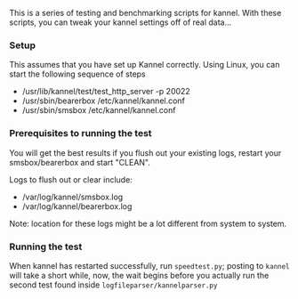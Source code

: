 This is a series of testing and benchmarking scripts for kannel. With these scripts,
you can tweak your kannel settings off of real data...

### Setup

This assumes that you have set up Kannel correctly. Using Linux, you can start the following sequence of steps

 * /usr/lib/kannel/test/test_http_server -p 20022
 * /usr/sbin/bearerbox /etc/kannel/kannel.conf
 * /usr/sbin/smsbox /etc/kannel/kannel.conf

### Prerequisites to running the test

You will get the best results if you flush out your existing logs, restart your smsbox/bearerbox and start "CLEAN".

Logs to flush out or clear include:
 * /var/log/kannel/smsbox.log
 * /var/log/kannel/bearerbox.log

 Note: location for these logs might be a lot different from system to system.

 ### Running the test

 When kannel has restarted successfully, run `speedtest.py`; posting to `kannel` will take a short while, now,
 the wait begins before you actually run the second test found inside `logfileparser/kannelparser.py`

 
